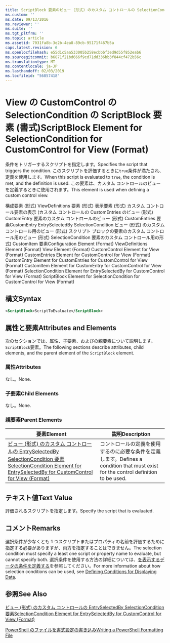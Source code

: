 ```yaml
---
title: ScriptBlock 要素のビュー (形式) のカスタム コントロールの SelectionCondition |Microsoft Docs
ms.custom: ''
ms.date: 09/13/2016
ms.reviewer: ''
ms.suite: ''
ms.tgt_pltfrm: ''
ms.topic: article
ms.assetid: 7031fa8b-3e2b-4ea8-89cb-95171f467b5a
caps.latest.revision: 6
ms.openlocfilehash: e55d1c5aa533005b258ecbbbf3ed9d55f852eab6
ms.sourcegitcommit: b6871f21bd666f9cd71dd336bb3f844cf472b56c
ms.translationtype: MT
ms.contentlocale: ja-JP
ms.lasthandoff: 02/03/2019
ms.locfileid: "56857418"
---
```

# <a name="scriptblock-element-for-selectioncondition-for-customcontrol-for-view-format"></a><span data-ttu-id="09708-102">View の CustomControl の SelectionCondition の ScriptBlock 要素 (書式)</span><span class="sxs-lookup"><span data-stu-id="09708-102">ScriptBlock Element for SelectionCondition for CustomControl for View (Format)</span></span>

<span data-ttu-id="09708-103">条件をトリガーするスクリプトを指定します。</span><span class="sxs-lookup"><span data-stu-id="09708-103">Specifies the script that triggers the condition.</span></span> <span data-ttu-id="09708-104">このスクリプトを評価するときに`true`条件が満たされ、定義を使用します。</span><span class="sxs-lookup"><span data-stu-id="09708-104">When this script is evaluated to `true`, the condition is met, and the definition is used.</span></span> <span data-ttu-id="09708-105">この要素は、カスタム コントロールのビューを定義するときに使用されます。</span><span class="sxs-lookup"><span data-stu-id="09708-105">This element is used when defining a custom control view.</span></span>

<span data-ttu-id="09708-106">構成要素 (形式) ViewDefinitions 要素 (形式) 表示要素 (形式) カスタム コントロール要素の表示 (カスタム コントロールの CustomEntries のビュー (形式) CustomEntry 要素のカスタム コントロールのビュー (形式) CustomEntries 要素CustomEntry EntrySelectedBy SelectionCondition ビュー (形式) のカスタム コントロール用のビュー (形式) スクリプト ブロックの要素のカスタム コントロール用のビュー (形式) SelectionCondition 要素のカスタム コントロール用の形式) CustomItem 要素</span><span class="sxs-lookup"><span data-stu-id="09708-106">Configuration Element (Format) ViewDefinitions Element (Format) View Element (Format) CustomControl Element for View (Format) CustomEntries Element for CustomControl for View (Format) CustomEntry Element for CustomEntries for CustomControl for View (Format) CustomItem Element for CustomEntry for CustomControl for View (Format) SelectionCondition Element for EntrySelectedBy for CustomControl for View (Format) ScriptBlock Element for SelectionCondition for CustomControl for View (Format)</span></span>

## <a name="syntax"></a><span data-ttu-id="09708-107">構文</span><span class="sxs-lookup"><span data-stu-id="09708-107">Syntax</span></span>

```xml
<ScriptBlock>ScriptToEvaluate</ScriptBlock>
```

## <a name="attributes-and-elements"></a><span data-ttu-id="09708-108">属性と要素</span><span class="sxs-lookup"><span data-stu-id="09708-108">Attributes and Elements</span></span>

<span data-ttu-id="09708-109">次のセクションでは、属性、子要素、およびの親要素について説明します、`ScriptBlock`要素。</span><span class="sxs-lookup"><span data-stu-id="09708-109">The following sections describe attributes, child elements, and the parent element of the `ScriptBlock` element.</span></span>

### <a name="attributes"></a><span data-ttu-id="09708-110">属性</span><span class="sxs-lookup"><span data-stu-id="09708-110">Attributes</span></span>

<span data-ttu-id="09708-111">なし。</span><span class="sxs-lookup"><span data-stu-id="09708-111">None.</span></span>

### <a name="child-elements"></a><span data-ttu-id="09708-112">子要素</span><span class="sxs-lookup"><span data-stu-id="09708-112">Child Elements</span></span>

<span data-ttu-id="09708-113">なし。</span><span class="sxs-lookup"><span data-stu-id="09708-113">None.</span></span>

### <a name="parent-elements"></a><span data-ttu-id="09708-114">親要素</span><span class="sxs-lookup"><span data-stu-id="09708-114">Parent Elements</span></span>

|<span data-ttu-id="09708-115">要素</span><span class="sxs-lookup"><span data-stu-id="09708-115">Element</span></span>|<span data-ttu-id="09708-116">説明</span><span class="sxs-lookup"><span data-stu-id="09708-116">Description</span></span>|
|-------------|-----------------|
|[<span data-ttu-id="09708-117">ビュー (形式) のカスタム コントロールの EntrySelectedBy SelectionCondition 要素</span><span class="sxs-lookup"><span data-stu-id="09708-117">SelectionCondition Element for EntrySelectedBy for CustomControl for View (Format)</span></span>](./selectioncondition-element-for-entryselectedby-for-customcontrol-format.md)|<span data-ttu-id="09708-118">コントロールの定義を使用するのに必要な条件を定義します。</span><span class="sxs-lookup"><span data-stu-id="09708-118">Defines a condition that must exist for the control definition to be used.</span></span>|

## <a name="text-value"></a><span data-ttu-id="09708-119">テキスト値</span><span class="sxs-lookup"><span data-stu-id="09708-119">Text Value</span></span>

<span data-ttu-id="09708-120">評価されるスクリプトを指定します。</span><span class="sxs-lookup"><span data-stu-id="09708-120">Specify the script that is evaluated.</span></span>

## <a name="remarks"></a><span data-ttu-id="09708-121">コメント</span><span class="sxs-lookup"><span data-stu-id="09708-121">Remarks</span></span>

<span data-ttu-id="09708-122">選択条件が少なくとも 1 つスクリプトまたはプロパティの名前を評価するために指定する必要がありますが、両方を指定することはできません。</span><span class="sxs-lookup"><span data-stu-id="09708-122">The selection condition must specify a least one script or property name to evaluate, but cannot specify both.</span></span> <span data-ttu-id="09708-123">選択条件を使用する方法の詳細については、[を表示するデータの条件を定義する](./defining-conditions-for-displaying-data.md)を参照してください。</span><span class="sxs-lookup"><span data-stu-id="09708-123">For more information about how selection conditions can be used, see [Defining Conditions for Displaying Data](./defining-conditions-for-displaying-data.md).</span></span>

## <a name="see-also"></a><span data-ttu-id="09708-124">参照</span><span class="sxs-lookup"><span data-stu-id="09708-124">See Also</span></span>

[<span data-ttu-id="09708-125">ビュー (形式) のカスタム コントロールの EntrySelectedBy SelectionCondition 要素</span><span class="sxs-lookup"><span data-stu-id="09708-125">SelectionCondition Element for EntrySelectedBy for CustomControl for View (Format)</span></span>](./selectioncondition-element-for-entryselectedby-for-customcontrol-format.md)

[<span data-ttu-id="09708-126">PowerShell のファイルを書式設定の書き込み</span><span class="sxs-lookup"><span data-stu-id="09708-126">Writing a PowerShell Formatting File</span></span>](./writing-a-powershell-formatting-file.md)
